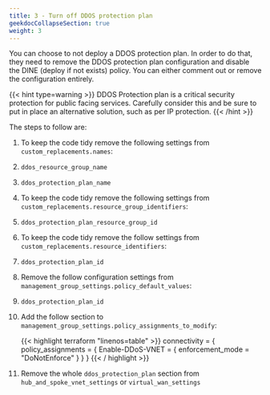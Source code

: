 ```yaml
---
title: 3 - Turn off DDOS protection plan
geekdocCollapseSection: true
weight: 3
---
```


You can choose to not deploy a DDOS protection plan. In order to do that, they need to remove the DDOS protection plan configuration and disable the DINE (deploy if not exists) policy. You can either comment out or remove the configuration entirely.

{{< hint type=warning >}}
DDOS Protection plan is a critical security protection for public facing services. Carefully consider this and be sure to put in place an alternative solution, such as per IP protection.
{{< /hint >}}

The steps to follow are:

1. To keep the code tidy remove the following settings from `custom_replacements.names`:
  1. `ddos_resource_group_name`
  1. `ddos_protection_plan_name`
1. To keep the code tidy remove the following settings from `custom_replacements.resource_group_identifiers`:
  1. `ddos_protection_plan_resource_group_id`
1. To keep the code tidy remove the follow settings from `custom_replacements.resource_identifiers`:
  1. `ddos_protection_plan_id`
1. Remove the follow configuration settings from `management_group_settings.policy_default_values`:
  1. `ddos_protection_plan_id`
1. Add the follow section to `management_group_settings.policy_assignments_to_modify`:
    
    {{< highlight terraform "linenos=table" >}}
    connectivity = {
      policy_assignments = {
        Enable-DDoS-VNET = {
          enforcement_mode = "DoNotEnforce"
        }
      }
    }
    {{< / highlight >}}
1. Remove the whole `ddos_protection_plan` section from `hub_and_spoke_vnet_settings` or `virtual_wan_settings`
